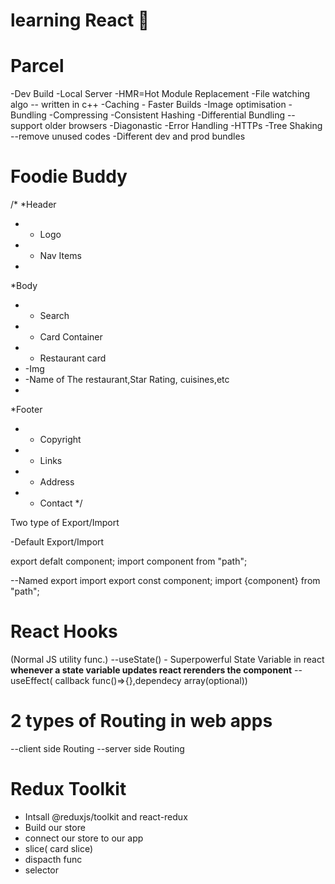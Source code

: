 # learning React 🙌

# Parcel
-Dev Build
-Local Server
-HMR=Hot Module Replacement
-File watching algo -- written in c++
-Caching - Faster Builds
-Image optimisation
-Bundling
-Compressing
-Consistent Hashing
-Differential Bundling -- support older browsers
-Diagonastic
-Error Handling
-HTTPs
-Tree Shaking --remove unused codes
-Different dev and prod bundles



# Foodie Buddy
/*
 *Header
 * - Logo
 * - Nav Items
 *
 *Body
 * - Search
 * - Card Container
 *   - Restaurant card
 *   -Img
 *   -Name of The restaurant,Star Rating, cuisines,etc
 *
 *Footer
 * - Copyright
 * - Links
 * - Address
 * - Contact
 */

Two type of Export/Import

-Default Export/Import

export defalt component;
import component from "path";

--Named export import
export const component;
import {component} from "path";

# React Hooks
(Normal JS utility func.)
--useState() - Superpowerful State Variable in react
**whenever a state variable updates react rerenders the component**
--useEffect( callback func()=>{},dependecy array(optional))


# 2 types of Routing in web apps
--client side Routing
--server side Routing

 # Redux Toolkit
 - Intsall @reduxjs/toolkit and react-redux
 - Build our store 
 - connect our store to our app
 - slice( card slice)
 - dispacth func
 - selector

